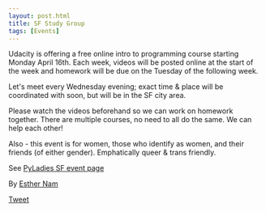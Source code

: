 ```yaml
---
layout: post.html
title: SF Study Group
tags: [Events]
---
```


Udacity is offering a free online intro to programming course starting Monday April 16th. Each week, videos will be posted online at the start of the week and homework will be due on the Tuesday of the following week.

Let's meet every Wednesday evening; exact time & place will be coordinated with soon, but will be in the SF city area.

Please watch the videos beforehand so we can work on homework together. There are multiple courses, no need to all do the same. We can help each other!

Also - this event is for women, those who identify as women, and their friends (of either gender). Emphatically queer & trans friendly.

See [PyLadies SF event page](http://www.meetup.com/PyLadiesSF/events/62203752/)

By [Esther Nam](http://twitter.com/estherbester "Estherbester | Twitter")

[Tweet](http://twitter.com/share)